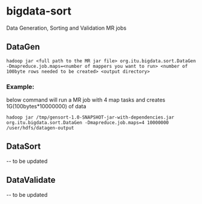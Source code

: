 # bigdata-sort
Data Generation, Sorting and Validation MR jobs

## **DataGen**

`hadoop jar <full path to the MR jar file> org.itu.bigdata.sort.DataGen -Dmapreduce.job.maps=<number of mappers you want to run> <number of 100byte rows needed to be created> <output directory>`

### Example:
below command will run a MR job with 4 map tasks and creates 1G(100bytes*10000000) of data

`hadoop jar /tmp/gensort-1.0-SNAPSHOT-jar-with-dependencies.jar org.itu.bigdata.sort.DataGen -Dmapreduce.job.maps=4 10000000 /user/hdfs/datagen-output`

## **DataSort**
-- to be updated

## **DataValidate**

-- to be updated
